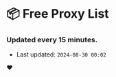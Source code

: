 # :package: Free Proxy List
### Updated every 15 minutes.

- Last updated: `2024-08-30 00:02`

:heart:
